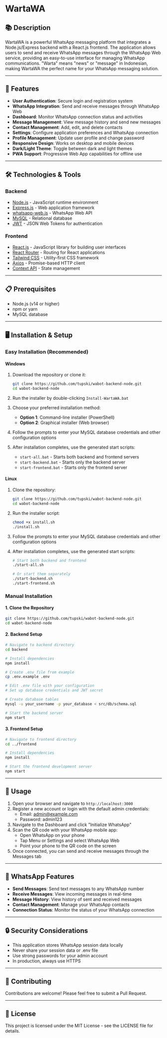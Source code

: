 # WartaWA

## 📚 Description
WartaWA is a powerful WhatsApp messaging platform that integrates a Node.js/Express backend with a React.js frontend. The application allows users to send and receive WhatsApp messages through the WhatsApp Web service, providing an easy-to-use interface for managing WhatsApp communications. "Warta" means "news" or "message" in Indonesian, making WartaWA the perfect name for your WhatsApp messaging solution.

---

## 🚀 Features
- **User Authentication**: Secure login and registration system
- **WhatsApp Integration**: Send and receive messages through WhatsApp Web
- **Dashboard**: Monitor WhatsApp connection status and activities
- **Message Management**: View message history and send new messages
- **Contact Management**: Add, edit, and delete contacts
- **Settings**: Configure application preferences and WhatsApp connection
- **Profile Management**: Update user profile and change password
- **Responsive Design**: Works on desktop and mobile devices
- **Dark/Light Theme**: Toggle between dark and light themes
- **PWA Support**: Progressive Web App capabilities for offline use

---

## 🛠️ Technologies & Tools

### Backend
- [Node.js](https://nodejs.org) - JavaScript runtime environment
- [Express.js](https://expressjs.com) - Web application framework
- [whatsapp-web.js](https://wwebjs.dev/) - WhatsApp Web API
- [MySQL](https://www.mysql.com/) - Relational database
- [JWT](https://jwt.io/) - JSON Web Tokens for authentication

### Frontend
- [React.js](https://reactjs.org) - JavaScript library for building user interfaces
- [React Router](https://reactrouter.com) - Routing for React applications
- [Tailwind CSS](https://tailwindcss.com/) - Utility-first CSS framework
- [Axios](https://axios-http.com/) - Promise-based HTTP client
- [Context API](https://reactjs.org/docs/context.html) - State management

---

## 📋 Prerequisites
- Node.js (v14 or higher)
- npm or yarn
- MySQL database

---

## 🖥️ Installation & Setup

### Easy Installation (Recommended)

#### Windows
1. Download the repository or clone it:
   ```bash
   git clone https://github.com/tupski/wabot-backend-node.git
   cd wabot-backend-node
   ```

2. Run the installer by double-clicking `Install-WartaWA.bat`

3. Choose your preferred installation method:
   - **Option 1**: Command-line installer (PowerShell)
   - **Option 2**: Graphical installer (Web browser)

4. Follow the prompts to enter your MySQL database credentials and other configuration options

5. After installation completes, use the generated start scripts:
   - `start-all.bat` - Starts both backend and frontend servers
   - `start-backend.bat` - Starts only the backend server
   - `start-frontend.bat` - Starts only the frontend server

#### Linux
1. Clone the repository:
   ```bash
   git clone https://github.com/tupski/wabot-backend-node.git
   cd wabot-backend-node
   ```

2. Run the installer script:
   ```bash
   chmod +x install.sh
   ./install.sh
   ```

3. Follow the prompts to enter your MySQL database credentials and other configuration options

4. After installation completes, use the generated start scripts:
   ```bash
   # Start both backend and frontend
   ./start-all.sh

   # Or start them separately
   ./start-backend.sh
   ./start-frontend.sh
   ```

### Manual Installation

#### 1. Clone the Repository
```bash
git clone https://github.com/tupski/wabot-backend-node.git
cd wabot-backend-node
```

#### 2. Backend Setup
```bash
# Navigate to backend directory
cd backend

# Install dependencies
npm install

# Create .env file from example
cp .env.example .env

# Edit .env file with your configuration
# Set up database credentials and JWT secret

# Create database tables
mysql -u your_username -p your_database < src/db/schema.sql

# Start the backend server
npm start
```

#### 3. Frontend Setup
```bash
# Navigate to frontend directory
cd ../frontend

# Install dependencies
npm install

# Start the frontend development server
npm start
```

---

## 🚀 Usage

1. Open your browser and navigate to `http://localhost:3000`
2. Register a new account or login with the default admin credentials:
   - Email: admin@example.com
   - Password: admin123
3. Navigate to the Dashboard and click "Initialize WhatsApp"
4. Scan the QR code with your WhatsApp mobile app:
   - Open WhatsApp on your phone
   - Tap Menu or Settings and select WhatsApp Web
   - Point your phone to the QR code on the screen
5. Once connected, you can send and receive messages through the Messages tab

---

## 📱 WhatsApp Features

- **Send Messages**: Send text messages to any WhatsApp number
- **Receive Messages**: View incoming messages in real-time
- **Message History**: View history of sent and received messages
- **Contact Management**: Manage your WhatsApp contacts
- **Connection Status**: Monitor the status of your WhatsApp connection

---

## 🔒 Security Considerations

- This application stores WhatsApp session data locally
- Never share your session data or .env file
- Use strong passwords for your admin account
- In production, always use HTTPS

---

## 🤝 Contributing

Contributions are welcome! Please feel free to submit a Pull Request.

---

## 📄 License

This project is licensed under the MIT License - see the LICENSE file for details.
